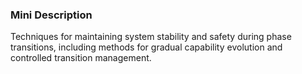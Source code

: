 ### Mini Description

Techniques for maintaining system stability and safety during phase transitions, including methods for gradual capability evolution and controlled transition management.
